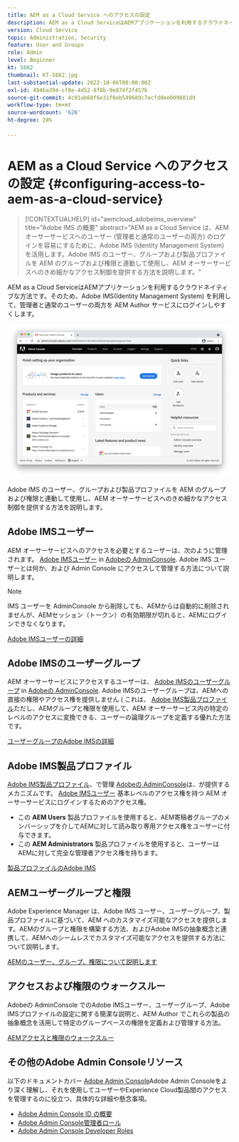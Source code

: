 ```yaml
---
title: AEM as a Cloud Service へのアクセスの設定
description: AEM as a Cloud ServiceはAEMアプリケーションを利用するクラウドネイティブな方法です。そのため、Adobe IMS(Identity Management System) を利用して、管理者と通常のユーザーの両方のユーザーを AEM Author サービスにログインしやすくします。 Adobe IMSユーザー、ユーザーグループ、製品プロファイルを、AEMグループおよび権限と組み合わせて使用し、AEM オーサーへの特定のアクセスを提供する方法について説明します。
version: Cloud Service
topic: Administration, Security
feature: User and Groups
role: Admin
level: Beginner
kt: 5882
thumbnail: KT-5882.jpg
last-substantial-update: 2022-10-06T00:00:00Z
exl-id: 4846a394-cf8e-4d52-8f8b-9e874f2f457b
source-git-commit: 4c91ab68f6e31f0eb549689c7ecfd0ee009801d9
workflow-type: tm+mt
source-wordcount: '626'
ht-degree: 28%

---
```


# AEM as a Cloud Service へのアクセスの設定 {#configuring-access-to-aem-as-a-cloud-service}

>[!CONTEXTUALHELP]
>id="aemcloud_adobeims_overview"
>title="Adobe IMS の概要"
>abstract="AEM as a Cloud Service は、AEM オーサーサービスへのユーザー (管理者と通常のユーザーの両方) のログインを容易にするために、Adobe IMS (Identity Management System) を活用します。Adobe IMS のユーザー、グループおよび製品プロファイルを AEM のグループおよび権限と連動して使用し、AEM オーサーサービスへのきめ細かなアクセス制御を提供する方法を説明します。"

AEM as a Cloud ServiceはAEMアプリケーションを利用するクラウドネイティブな方法です。そのため、Adobe IMS(Identity Management System) を利用して、管理者と通常のユーザーの両方を AEM Author サービスにログインしやすくします。

![Adobe Admin Console](./assets/hero.png)

Adobe IMS のユーザー、グループおよび製品プロファイルを AEM のグループおよび権限と連動して使用し、AEM オーサーサービスへのきめ細かなアクセス制御を提供する方法を説明します。

## Adobe IMSユーザー

AEM オーサーサービスへのアクセスを必要とするユーザーは、次のように管理されます。 [Adobe IMSユーザー](https://helpx.adobe.com/jp/enterprise/using/set-up-identity.html) in [Adobeの AdminConsole](https://adminconsole.adobe.com). Adobe IMS ユーザーとは何か、および Admin Console にアクセスして管理する方法について説明します。

>[!NOTE]
>
>IMS ユーザーを AdminConsole から削除しても、AEMからは自動的に削除されませんが、AEMセッション（トークン）の有効期限が切れると、AEMにログインできなくなります。


[Adobe IMSユーザーの詳細](./adobe-ims-users.md)

## Adobe IMSのユーザーグループ

AEM オーサーサービスにアクセスするユーザーは、 [Adobe IMSのユーザーグループ](https://helpx.adobe.com/jp/enterprise/using/user-groups.html) in [Adobeの AdminConsole](https://adminconsole.adobe.com). Adobe IMSのユーザーグループは、AEMへの直接の権限やアクセス権を提供しません ( これは、 [Adobe IMS製品プロファイル](#adobe-ims-product-profiles)ただし、AEMグループと権限を使用して、AEM オーサーサービス内の特定のレベルのアクセスに変換できる、ユーザーの論理グループを定義する優れた方法です。

[ユーザーグループのAdobe IMSの詳細](./adobe-ims-user-groups.md)

## Adobe IMS製品プロファイル

[Adobe IMS製品プロファイル](https://helpx.adobe.com/enterprise/using/manage-permissions-and-roles.html)、で管理 [Adobeの AdminConsole](https://adminconsole.adobe.com)は、が提供するメカニズムです。 [Adobe IMSユーザー](#adobe-ims-users) 基本レベルのアクセス権を持つ AEM オーサーサービスにログインするためのアクセス権。

+ この __AEM Users__ 製品プロファイルを使用すると、AEM寄稿者グループのメンバーシップを介してAEMに対して読み取り専用アクセス権をユーザーに付与できます。
+ この __AEM Administrators__ 製品プロファイルを使用すると、ユーザーはAEMに対して完全な管理者アクセス権を持ちます。

[製品プロファイルのAdobe IMS](./adobe-ims-product-profiles.md)

## AEMユーザーグループと権限

Adobe Experience Manager は、Adobe IMS ユーザー、ユーザーグループ、製品プロファイルに基づいて、AEM へのカスタマイズ可能なアクセスを提供します。AEMのグループと権限を構築する方法、およびAdobe IMSの抽象概念と連携して、AEMへのシームレスでカスタマイズ可能なアクセスを提供する方法について説明します。

[AEMのユーザー、グループ、権限について説明します](./aem-users-groups-and-permissions.md)

## アクセスおよび権限のウォークスルー

Adobeの AdminConsole でのAdobe IMSユーザー、ユーザーグループ、Adobe IMSプロファイルの設定に関する簡潔な説明と、AEM Author でこれらの製品の抽象概念を活用して特定のグループベースの権限を定義および管理する方法。

[AEMアクセスと権限のウォークスルー](./walk-through.md)

## その他のAdobe Admin Consoleリソース

以下のドキュメントカバー [Adobe Admin Console](https://adminconsole.adobe.com)Adobe Admin Consoleをより深く理解し、それを使用してユーザーやExperience Cloud製品間のアクセスを管理するのに役立つ、具体的な詳細や懸念事項。

+ [Adobe Admin Console ID の概要](https://helpx.adobe.com/jp/enterprise/using/identity.html)
+ [Adobe Admin Console管理者ロール](https://helpx.adobe.com/jp/enterprise/using/admin-roles.html)
+ [Adobe Admin Console Developer Roles](https://helpx.adobe.com/jp/enterprise/using/manage-developers.html)
